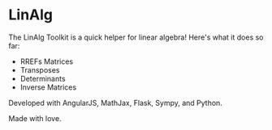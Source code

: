 LinAlg
=============
<p>The LinAlg Toolkit is a quick helper for linear algebra! Here's what it does so far:
</p>
<ul>
  <li>RREFs Matrices</li>
  <li>Transposes</li>
  <li>Determinants</li>
  <li>Inverse Matrices</li>
</ul>
<p>Developed with AngularJS, MathJax, Flask, Sympy, and Python.</p>
<p id = "footer">Made with love.</p>
